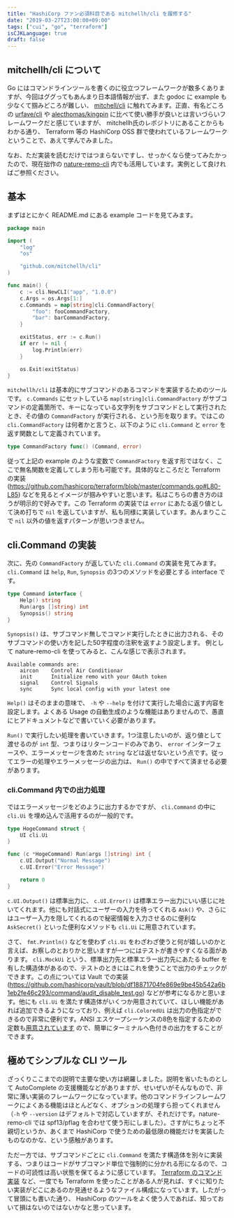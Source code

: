 ```yaml
---
title: "HashiCorp ファン必須科目である mitchellh/cli を履修する"
date: "2019-03-27T23:00:00+09:00"
tags: ["cui", "go", "terraform"]
isCJKLanguage: true
draft: false
---
```


## mitchellh/cli について

Go にはコマンドラインツールを書くのに役立つフレームワークが数多くありますが、今回はググってもあんまり日本語情報が出ず、また godoc に example も少なくて掴みどころが難しい、 [mitchell/cli](https://github.com/mitchellh/cli) に触れてみます。正直、有名どころの [urfave/cli](https://github.com/urfave/cli) や [alecthomas/kingpin](https://github.com/alecthomas/kingpin) に比べて使い勝手が良いとは言いづらいフレームワークだと感じていますが、 mitchellh氏のレポジトリにあることからもわかる通り、 Terraform 等の HashiCorp OSS 群で使われているフレームワークということで、あえて学んでみました。

なお、ただ実装を読むだけではつまらないですし、せっかくなら使ってみたかったので、現在拙作の [nature-remo-cli](https://github.com/chroju/nature-remo-cli) 内でも活用しています。実例として良ければご参照ください。

## 基本

まずはとにかく README.md にある example コードを見てみます。

```go
package main

import (
	"log"
	"os"

	"github.com/mitchellh/cli"
)

func main() {
	c := cli.NewCLI("app", "1.0.0")
	c.Args = os.Args[1:]
	c.Commands = map[string]cli.CommandFactory{
		"foo": fooCommandFactory,
		"bar": barCommandFactory,
	}

	exitStatus, err := c.Run()
	if err != nil {
		log.Println(err)
	}

	os.Exit(exitStatus)
}
```

`mitchellh/cli` は基本的にサブコマンドのあるコマンドを実装するためのツールです。 `c.Commands` にセットしている `map[string]cli.CommandFactory` がサブコマンドの定義箇所で、キーになっている文字列をサブコマンドとして実行されたとき、その値の `CommandFactory` が実行される、という形を取ります。ではこの `cli.CommandFactory` は何者かと言うと、以下のように `cli.Command` と `error` を返す関数として定義されています。

```go
type CommandFactory func() (Command, error)
```

従って上記の example のような変数で `CommandFactory` を返す形ではなく、ここで無名関数を定義してしまう形も可能です。具体的なところだと Terraform の実装 (https://github.com/hashicorp/terraform/blob/master/commands.go#L80-L85) などを見るとイメージが掴みやすいと思います。私はこちらの書き方のほうが明示的で好みです。この Terraform の実装では `error` にあたる返り値として決め打ちで `nil` を返していますが、私も同様に実装しています。あんまりここで `nil` 以外の値を返すパターンが思いつきません。

## cli.Command の実装

次に、先の `CommandFactory` が返していた `cli.Command` の実装を見てみます。 `cli.Command` は `help`, `Run`, `Synopsis` の3つのメソッドを必要とする interface です。

```go
type Command interface {
	Help() string
	Run(args []string) int
	Synopsis() string
}
```

`Synopsis()` は、サブコマンド無しでコマンド実行したときに出力される、そのサブコマンドの使い方を記した50字程度の注釈を返すよう設定します。 例として nature-remo-cli を使ってみると、こんな感じで表示されます。

```
Available commands are:
    aircon    Control Air Conditionar
    init      Initialize remo with your OAuth token
    signal    Control Signals
    sync      Sync local config with your latest one
```

`Help()` はそのままの意味で、 `-h` や `--help` を付けて実行した場合に返す内容を設定します。よくある Usage の自動生成のような機能はありませんので、愚直にヒアドキュメントなどで書いていく必要があります。

`Run()` で実行したい処理を書いていきます。1つ注意したいのが、返り値として渡せるのが `int` 型、つまりはリターンコードのみであり、 `error` インターフェースや、エラーメッセージを含めた `string` などは返せないという点です。従ってエラーの処理やエラーメッセージの出力は、 `Run()` の中ですべて済ませる必要があります。

### cli.Command 内での出力処理

ではエラーメッセージをどのように出力するかですが、 `cli.Command` の中に `cli.Ui` を埋め込んで活用するのが一般的です。

```go
type HogeCommand struct {
	UI cli.Ui
}

func (c *HogeCommand) Run(args []string) int {
	c.UI.Output("Normal Message")
	c.UI.Error("Error Message")

	return 0
}
```

`c.UI.Output()` は標準出力に、 `c.UI.Error()` は標準エラー出力にいい感じに吐いてくれます。他にも対話式にユーザーの入力を待ってくれる `Ask()` や、さらにはユーザー入力を隠してくれるので秘密情報を入力させるのに便利な `AskSecret()` といった便利なメソッドも `cli.Ui` に用意されています。

さて、 `fmt.Println()` などを使わず `cli.Ui` をわざわざ使うと何が嬉しいのかと言えば、お察しのとおりかと思いますが一つにはテストが書きやすくなる面があります。 `cli.MockUi` という、標準出力先と標準エラー出力先にあたる buffer を有した構造体があるので、テストのときにはこれを使うことで出力のチェックができます。この点については Vault での実装 (https://github.com/hashicorp/vault/blob/df18871704fe869e9be45b542a6b1eb2fe46c293/command/audit_disable_test.go) などが参考になるかと思います。他にも `cli.Ui` を満たす構造体がいくつか用意されていて、ほしい機能があれば追加できるようになっており、例えば `cli.ColoredUi` は出力の色指定ができるので非常に便利です。ANSI エスケープシーケンスの8色を指定するための定数も[用意されています](https://godoc.org/github.com/mitchellh/cli#pkg-variables) ので、簡単にターミナルへ色付きの出力をすることができます。

## 極めてシンプルな CLI ツール

ざっくりここまでの説明で主要な使い方は網羅しました。説明を省いたものとして AutoComplete の支援機能などがありますが、せいぜいがそんなもので、非常に薄い実装のフレームワークになっています。他のコマンドラインフレームワークによくある機能はほとんどなく、オプションの処理すら担ってくれません（`-h` や `--version` はデフォルトで対応していますが、それだけです。nature-remo-cli では spf13/pflag を合わせて使う形にしました）。さすがにちょっと不親切というか、あくまで HashiCorp で使うための最低限の機能だけを実装したものなのかな、という感触があります。

ただ一方では、サブコマンドごとに `cli.Command` を満たす構造体を別々に実装する、つまりはコードがサブコマンド単位で強制的に分かれる形になるので、コードの可読性は高い状態を保てるように感じています。 [Terraform のコマンド実装](https://github.com/hashicorp/terraform/tree/master/command) など、一度でも Terraform を使ったことがある人が見れば、すぐに知りたい実装がどこにあるのか見通せるようなファイル構成になっています。したがって冒頭にも書いた通り、 HashiCorp のツールをよく使う人であれば、知っておいて損はないのではないかなと思っています。

